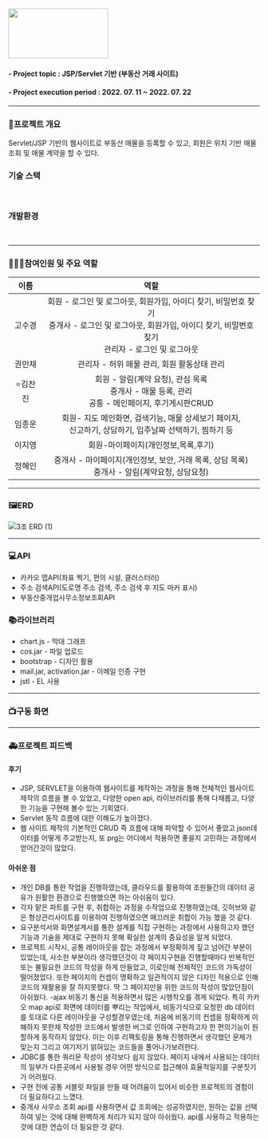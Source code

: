 #  <img src = "https://user-images.githubusercontent.com/97499271/180449737-1ea8760a-2cf7-4553-b13d-dca19281b37d.png" width = "200" height = "100"/>
#### - Project topic : JSP/Servlet 기반 (부동산 거래 사이트)
#### - Project execution period : 2022. 07. 11 ~ 2022. 07. 22
---------------------------

### 🔔프로젝트 개요
Servlet/JSP 기반의 웹사이트로 부동산 매물을 등록할 수 있고, 회원은 위치 기반 매물 조회 및 매물 계약을 할 수 있다. 




### 기술 스택
<img alt="" src ="https://img.shields.io/badge/html5-E34F26.svg?&style=flat&logo=html5&logoColor=white"/> <img alt="" src ="https://img.shields.io/badge/css3-1572B6.svg?&style=flat&logo=css3&logoColor=white"/> <img alt="" src ="https://img.shields.io/badge/JavaScript-F7DF1E.svg?&style=flat&logo=JavaScript&logoColor=white"/> <img alt="" src ="https://img.shields.io/badge/java-2F2625.svg?&style=flat&logo=coffeescript&logoColor=white"/> <img alt="" src ="https://img.shields.io/badge/oracle-F80000.svg?&style=flat&logo=oracle&logoColor=white"/> <img alt="" src ="https://img.shields.io/badge/Bootstrap-7952B3.svg?&style=flat&logo=Bootstrap&logoColor=white"/> <img alt="" src ="https://img.shields.io/badge/jquery-0769AD.svg?&style=flat&logo=jquery&logoColor=white"/>



### 개발환경
<img alt="" src ="https://img.shields.io/badge/windows-0078D6.svg?&style=flat&logo=windows&logoColor=white"/> <img alt="" src ="https://img.shields.io/badge/VSCode-007ACC.svg?&style=flat&logo=Visual Studio Code&logoColor=white"/> <img alt="" src ="https://img.shields.io/badge/IntelliJ-000000.svg?&style=flat&logo=IntelliJ IDEA&logoColor=white"/> <img alt="" src ="https://img.shields.io/badge/
github-181717.svg?&style=flat&logo=GitHub&logoColor=white"/>


-----------------------

### 👨‍👧‍👧참여인원 및 주요 역할
|이름|역할|
|:-:|:-:|
|고수경|회원 - 로그인 및 로그아웃, 회원가입, 아이디 찾기, 비밀번호 찾기<br>중개사 - 로그인 및 로그아웃, 회원가입, 아이디 찾기, 비밀번호 찾기<br>관리자 - 로그인 및 로그아웃|
|권민채|관리자 - 허위 매물 관리, 회원 활동상태 관리|
|⭐김찬진|회원 - 알림(계약 요청), 관심 목록 <br> 중개사 - 매물 등록, 관리 <br> 공통 - 메인페이지, 후기게시판CRUD |
|임종운|회원- 지도 메인화면, 검색기능, 매물 상세보기 페이지, <br>신고하기, 상담하기, 입주날짜 선택하기, 찜하기 등|
|이지영|회원-마이페이지(개인정보,목록,후기)|
|정혜인|중개사  - 마이페이지(개인정보, 보안, 거래 목록, 상담 목록) <br>중개사 - 알림(계약요청, 상담요청)|

----------------------

### 🖼ERD

![3조 ERD (1)](https://user-images.githubusercontent.com/97499271/180455571-93013167-ac15-4c83-9f31-5fb96637ca77.png)

------------------------ 
### 💻API
- 카카오 맵API(좌표 찍기, 편의 시설, 클러스터러)
- 주소 검색API(도로명 주소 검색, 주소 검색 후 지도 마커 표시)
- 부동산중개업사무소정보조회API
### 📚라이브러리
- chart.js - 막대 그래프
- cos.jar - 파일 업로드
- bootstrap - 디자인 활용
- mail.jar, activation.jar - 이메일 인증 구현
- jstl - EL 사용
-----------------

### 📺구동 화면

-------------------

### 🚑프로젝트 피드백
#### 후기
- JSP, SERVLET을 이용하여 웹사이트를 제작하는 과정을 통해 전체적인 웹사이트 제작의 흐름을 볼 수 있었고, 다양한 open api, 라이브러리를 통해 다채롭고, 다양한 기능을 구현해 볼수 있는 기회였다.
- Servlet 동작 흐름에 대한 이해도가 높아졌다.
- 웹 사이트 제작의 기본적인 CRUD 즉 흐름에 대해 파악할 수 있어서 좋았고 json데이터를 어떻게 주고받는지, 또 prg는 어디에서 적용하면 좋을지 고민하는 과정에서 얻어간것이 많았다.
#### 아쉬운 점
- 개인 DB를 통한 작업을 진행하였는데, 클라우드를 활용하여 조원들간의 데이터 공유가 원활한 환경으로 진행했으면 하는 아쉬움이 있다.
- 각자 맡은 파트를 구현 후, 취합하는 과정을 수작업으로 진행하였는데, 깃허브와 같은 형상관리사이트를 이용하여 진행하였으면 매끄러운 취합이 가능 했을 것 같다. 
- 요구분석서와 화면설계서를 통한 설계를 직접 구현하는 과정에서 사용하고자 했던 기능과 기술을 제대로 구현하지 못해 확실한 설계의 중요성을 알게 되었다.
- 프로젝트 시작시, 공통 레이아웃을 잡는 과정에서 부정확하게 짚고 넘어간 부분이 있었는데, 사소한 부분이라 생각했던것이 각 페이지구현을 진행할때마다 반복적인 또는 불필요한 코드의 작성을 하게 만들었고, 이로인해 전체적인 코드의 가독성이 떨어졌었다. 또한 페이지의 컨셉이 명확하고 일관적이지 않은 디자인 적용으로 인해 코드의 재활용을 잘 하지못했다. 딱 그 페이지만을 위한 코드의 작성이 많았던점이 아쉬웠다.
-ajax 비동기 통신을 적용하면서 많은 시행착오를 겪게 되었다. 특히 카카오 map api로 화면에 데이터를 뿌리는 작업에서, 비동기식으로 요청한 db 데이터를 토대로 다른 레이아웃을 구성할경우였는데, 처음에 비동기의 컨셉을 정확하게 이해하지 못한채 작성한 코드에서 발생한 버그로 인하여 구현하고자 한 편의기능이 원할하게 동작하지 않았다. 이는 이후 리팩토링을 통해 진행하면서 생각했던 문제가 맞는지 그리고 여기저기 얽혀있는 코드들을 풀어나가보려한다. 
- JDBC를 통한 쿼리문 작성이  생각보다 쉽지 않았다. 페이지 내에서 사용되는 데이터의 일부가 다른곳에서 사용될 경우 어떤 방식으로 접근해야 효율적일지를 구분짓기가 어려웠다.
- 구현 전에 공통 서블릿 파일을 만들 때 어려움이 있어서 비슷한 프로젝트의 경험이 더 필요하다고 느꼈다.
- 중개사 사무소 조회 api를 사용하면서 값 조회에는 성공하였지만, 원하는 값을 선택하여 넣는 것에 대해 완벽하게 처리가 되지 않아 아쉬웠다. api를 사용하고 적용하는 것에 대한 연습이 더 필요한 것 같다. 

